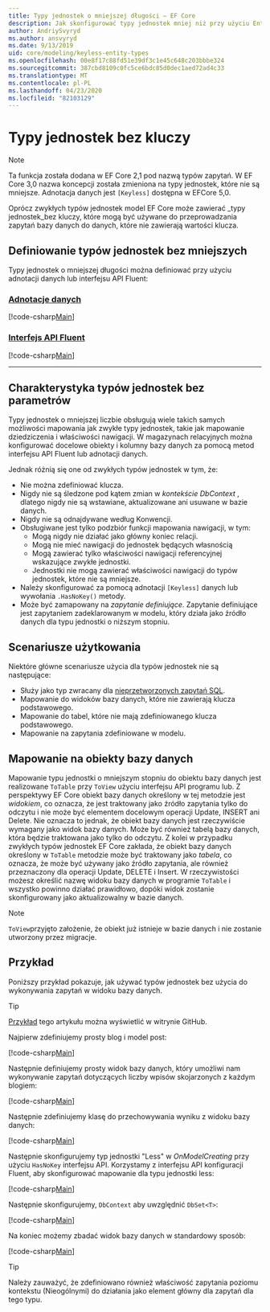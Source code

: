 ```yaml
---
title: Typy jednostek o mniejszej długości — EF Core
description: Jak skonfigurować typy jednostek mniej niż przy użyciu Entity Framework Core
author: AndriySvyryd
ms.author: ansvyryd
ms.date: 9/13/2019
uid: core/modeling/keyless-entity-types
ms.openlocfilehash: 00e8f17c88fd51e39df3c1e45c648c203bbbe324
ms.sourcegitcommit: 387cbd8109c0fc5ce6bdc85d0dec1aed72ad4c33
ms.translationtype: MT
ms.contentlocale: pl-PL
ms.lasthandoff: 04/23/2020
ms.locfileid: "82103129"
---
```

# <a name="keyless-entity-types"></a>Typy jednostek bez kluczy

> [!NOTE]
> Ta funkcja została dodana w EF Core 2,1 pod nazwą typów zapytań. W EF Core 3,0 nazwa koncepcji została zmieniona na typy jednostek, które nie są mniejsze. Adnotacja danych jest `[Keyless]` dostępna w EFCore 5,0.

Oprócz zwykłych typów jednostek model EF Core może zawierać _typy jednostek_bez kluczy, które mogą być używane do przeprowadzania zapytań bazy danych do danych, które nie zawierają wartości klucza.

## <a name="defining-keyless-entity-types"></a>Definiowanie typów jednostek bez mniejszych

Typy jednostek o mniejszej długości można definiować przy użyciu adnotacji danych lub interfejsu API Fluent:

### <a name="data-annotations"></a>[Adnotacje danych](#tab/data-annotations)

[!code-csharp[Main](../../../samples/core/Modeling/DataAnnotations/Keyless.cs?Name=Keyless&highlight=1)]

### <a name="fluent-api"></a>[Interfejs API Fluent](#tab/fluent-api)

[!code-csharp[Main](../../../samples/core/Modeling/FluentAPI/Keyless.cs?Name=Keyless&highlight=4)]

***

## <a name="keyless-entity-types-characteristics"></a>Charakterystyka typów jednostek bez parametrów

Typy jednostek o mniejszej liczbie obsługują wiele takich samych możliwości mapowania jak zwykłe typy jednostek, takie jak mapowanie dziedziczenia i właściwości nawigacji. W magazynach relacyjnych można konfigurować docelowe obiekty i kolumny bazy danych za pomocą metod interfejsu API Fluent lub adnotacji danych.

Jednak różnią się one od zwykłych typów jednostek w tym, że:

- Nie można zdefiniować klucza.
- Nigdy nie są śledzone pod kątem zmian w _kontekście DbContext_ , dlatego nigdy nie są wstawiane, aktualizowane ani usuwane w bazie danych.
- Nigdy nie są odnajdywane według Konwencji.
- Obsługiwane jest tylko podzbiór funkcji mapowania nawigacji, w tym:
  - Mogą nigdy nie działać jako główny koniec relacji.
  - Mogą nie mieć nawigacji do jednostek będących własnością
  - Mogą zawierać tylko właściwości nawigacji referencyjnej wskazujące zwykłe jednostki.
  - Jednostki nie mogą zawierać właściwości nawigacji do typów jednostek, które nie są mniejsze.
- Należy skonfigurować za pomocą adnotacji `[Keyless]` danych lub wywołania `.HasNoKey()` metody.
- Może być zamapowany na _zapytanie definiujące_. Zapytanie definiujące jest zapytaniem zadeklarowanym w modelu, który działa jako źródło danych dla typu jednostki o niższym stopniu.

## <a name="usage-scenarios"></a>Scenariusze użytkowania

Niektóre główne scenariusze użycia dla typów jednostek nie są następujące:

- Służy jako typ zwracany dla [nieprzetworzonych zapytań SQL](xref:core/querying/raw-sql).
- Mapowanie do widoków bazy danych, które nie zawierają klucza podstawowego.
- Mapowanie do tabel, które nie mają zdefiniowanego klucza podstawowego.
- Mapowanie na zapytania zdefiniowane w modelu.

## <a name="mapping-to-database-objects"></a>Mapowanie na obiekty bazy danych

Mapowanie typu jednostki o mniejszym stopniu do obiektu bazy danych jest realizowane `ToTable` przy `ToView` użyciu interfejsu API programu lub. Z perspektywy EF Core obiekt bazy danych określony w tej metodzie jest _widokiem_, co oznacza, że jest traktowany jako źródło zapytania tylko do odczytu i nie może być elementem docelowym operacji Update, INSERT ani Delete. Nie oznacza to jednak, że obiekt bazy danych jest rzeczywiście wymagany jako widok bazy danych. Może być również tabelą bazy danych, która będzie traktowana jako tylko do odczytu. Z kolei w przypadku zwykłych typów jednostek EF Core zakłada, że obiekt bazy danych określony w `ToTable` metodzie może być traktowany jako _tabela_, co oznacza, że może być używany jako źródło zapytania, ale również przeznaczony dla operacji Update, DELETE i Insert. W rzeczywistości możesz określić nazwę widoku bazy danych w programie `ToTable` i wszystko powinno działać prawidłowo, dopóki widok zostanie skonfigurowany jako aktualizowalny w bazie danych.

> [!NOTE]
> `ToView`przyjęto założenie, że obiekt już istnieje w bazie danych i nie zostanie utworzony przez migracje.

## <a name="example"></a>Przykład

Poniższy przykład pokazuje, jak używać typów jednostek bez użycia do wykonywania zapytań w widoku bazy danych.

> [!TIP]
> [Przykład](https://github.com/dotnet/EntityFramework.Docs/tree/master/samples/core/KeylessEntityTypes) tego artykułu można wyświetlić w witrynie GitHub.

Najpierw zdefiniujemy prosty blog i model post:

[!code-csharp[Main](../../../samples/core/KeylessEntityTypes/Program.cs#Entities)]

Następnie definiujemy prosty widok bazy danych, który umożliwi nam wykonywanie zapytań dotyczących liczby wpisów skojarzonych z każdym blogiem:

[!code-csharp[Main](../../../samples/core/KeylessEntityTypes/Program.cs#View)]

Następnie zdefiniujemy klasę do przechowywania wyniku z widoku bazy danych:

[!code-csharp[Main](../../../samples/core/KeylessEntityTypes/Program.cs#KeylessEntityType)]

Następnie skonfigurujemy typ jednostki "Less" w _OnModelCreating_ przy użyciu `HasNoKey` interfejsu API.
Korzystamy z interfejsu API konfiguracji Fluent, aby skonfigurować mapowanie dla typu jednostki less:

[!code-csharp[Main](../../../samples/core/KeylessEntityTypes/Program.cs#Configuration)]

Następnie skonfigurujemy, `DbContext` aby uwzględnić `DbSet<T>`:

[!code-csharp[Main](../../../samples/core/KeylessEntityTypes/Program.cs#DbSet)]

Na koniec możemy zbadać widok bazy danych w standardowy sposób:

[!code-csharp[Main](../../../samples/core/KeylessEntityTypes/Program.cs#Query)]

> [!TIP]
> Należy zauważyć, że zdefiniowano również właściwość zapytania poziomu kontekstu (Nieogólnymi) do działania jako element główny dla zapytań dla tego typu.
